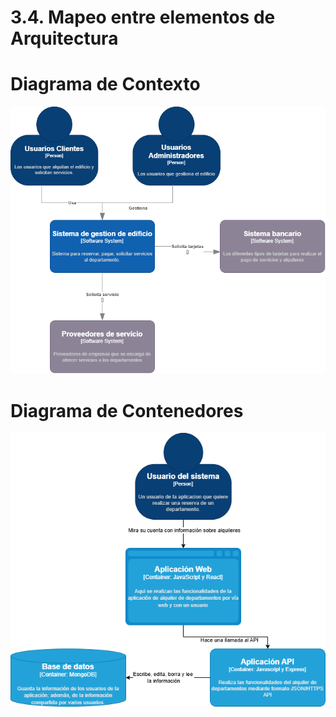 # 3.4. Mapeo entre elementos de Arquitectura

# Diagrama de Contexto

![Jean Pierre](Diagrama_conceptual.png)

# Diagrama de Contenedores

![Sebastian Camayo](Diagrama_container.png)
